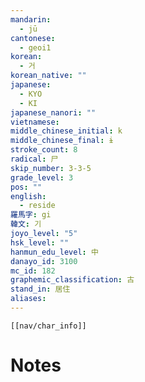 ```yaml
---
mandarin:
  - jū
cantonese:
  - geoi1
korean:
  - 거
korean_native: ""
japanese:
  - KYO
  - KI
japanese_nanori: ""
vietnamese:
middle_chinese_initial: k
middle_chinese_final: ɨ
stroke_count: 8
radical: 尸
skip_number: 3-3-5
grade_level: 3
pos: ""
english:
  - reside
羅馬字: gi
韓文: 기
joyo_level: "5"
hsk_level: ""
hanmun_edu_level: 中
danayo_id: 3100
mc_id: 182
graphemic_classification: 古
stand_in: 居住
aliases:
---
```

```meta-bind-embed
[[nav/char_info]]
```

# Notes
